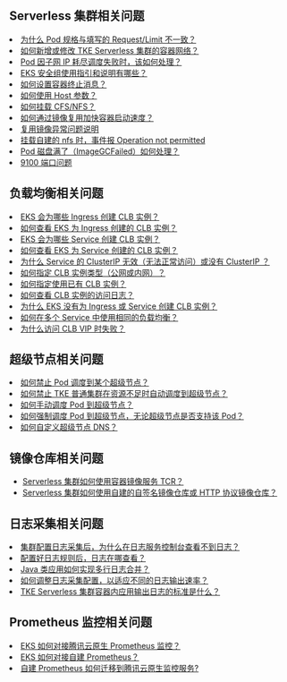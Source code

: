 ##  Serverless 集群相关问题

<li><a href="https://cloud.tencent.com/document/product/457/54980#FAQ1">为什么 Pod 规格与填写的 Request/Limit 不一致？</a></li>
<li><a href="https://cloud.tencent.com/document/product/457/54980#FAQ2">如何新增或修改 TKE Serverless 集群的容器网络？</a></li>
<li><a href="https://cloud.tencent.com/document/product/457/54980#FAQ3">Pod 因子网 IP 耗尽调度失败时，该如何处理？</a></li>
<li><a href="https://cloud.tencent.com/document/product/457/54980#FAQ4">EKS 安全组使用指引和说明有哪些？</a></li>
<li><a href="https://cloud.tencent.com/document/product/457/54980#FAQ5">如何设置容器终止消息？</a></li>
<li><a href="https://cloud.tencent.com/document/product/457/54980#FAQ6">如何使用 Host 参数？</a></li>
<li><a href="https://cloud.tencent.com/document/product/457/54980#FAQ7">如何挂载 CFS/NFS？</a></li>
<li><a href="https://cloud.tencent.com/document/product/457/54980#FAQ8">如何通过镜像复用加快容器启动速度？</a></li>
<li><a href="https://cloud.tencent.com/document/product/457/54980#FAQ9">复用镜像异常问题说明</a></li>
<li><a href="https://cloud.tencent.com/document/product/457/54980#FAQ10">挂载自建的 nfs 时，事件报 Operation not permitted</a></li>
<li><a href="https://cloud.tencent.com/document/product/457/54980#pod-.E7.A3.81.E7.9B.98.E6.BB.A1.E4.BA.86.EF.BC.88imagegcfailed.EF.BC.89.E5.A6.82.E4.BD.95.E5.A4.84.E7.90.86.EF.BC.9F" title="Pod 磁盘满了（ImageGCFailed）如何处理？">Pod 磁盘满了（ImageGCFailed）如何处理？</a></li>
<li><a href="https://cloud.tencent.com/document/product/457/54980#9100-.E7.AB.AF.E5.8F.A3.E9.97.AE.E9.A2.98" title="9100 端口问题">9100 端口问题</a></li>


## 负载均衡相关问题

<li><a href="https://cloud.tencent.com/document/product/457/51812#eks-.E4.BC.9A.E4.B8.BA.E5.93.AA.E4.BA.9B-ingress-.E5.88.9B.E5.BB.BA-clb-.E5.AE.9E.E4.BE.8B.EF.BC.9F.3Ca-id.3D.22ingress.22.3E.3C.2Fa.3E" title="EKS 会为哪些 Ingress 创建 CLB 实例？" class="">EKS 会为哪些 Ingress 创建 CLB 实例？</a></li>
<li><a href="https://cloud.tencent.com/document/product/457/51812#.E5.A6.82.E4.BD.95.E6.9F.A5.E7.9C.8B-eks-.E4.B8.BA-ingress-.E5.88.9B.E5.BB.BA.E7.9A.84-clb-.E5.AE.9E.E4.BE.8B.EF.BC.9F" title="如何查看 EKS 为 Ingress 创建的 CLB 实例？" class="">如何查看 EKS 为 Ingress 创建的 CLB 实例？</a></li>
<li><a href="https://cloud.tencent.com/document/product/457/51812#eks-.E4.BC.9A.E4.B8.BA.E5.93.AA.E4.BA.9B-service-.E5.88.9B.E5.BB.BA-clb-.E5.AE.9E.E4.BE.8B.EF.BC.9F.3Ca-id.3D.22service.22.3E.3C.2Fa.3E" title="EKS 会为哪些 Service 创建 CLB 实例？" class="">EKS 会为哪些 Service 创建 CLB 实例？</a></li>
<li><a href="https://cloud.tencent.com/document/product/457/51812#.E5.A6.82.E4.BD.95.E6.9F.A5.E7.9C.8B-eks-.E4.B8.BA-service-.E5.88.9B.E5.BB.BA.E7.9A.84-clb-.E5.AE.9E.E4.BE.8B.EF.BC.9F" title="如何查看 EKS 为 Service 创建的 CLB 实例？" class="">如何查看 EKS 为 Service 创建的 CLB 实例？</a></li>
<li><a href="https://cloud.tencent.com/document/product/457/51812#.E4.B8.BA.E4.BB.80.E4.B9.88-service-.E7.9A.84-clusterip-.E6.97.A0.E6.95.88.EF.BC.88.E6.97.A0.E6.B3.95.E6.AD.A3.E5.B8.B8.E8.AE.BF.E9.97.AE.EF.BC.89.E6.88.96.E6.B2.A1.E6.9C.89-clusterip-.EF.BC.9F" title="为什么 Service 的 ClusterIP 无效（无法正常访问）或没有 ClusterIP ？" class="">为什么 Service 的 ClusterIP 无效（无法正常访问）或没有 ClusterIP ？</a></li>
<li><a href="https://cloud.tencent.com/document/product/457/51812#.E5.A6.82.E4.BD.95.E6.8C.87.E5.AE.9A-clb-.E5.AE.9E.E4.BE.8B.E7.B1.BB.E5.9E.8B.EF.BC.88.E5.85.AC.E7.BD.91.E6.88.96.E5.86.85.E7.BD.91.EF.BC.89.EF.BC.9F" title="如何指定 CLB 实例类型（公网或内网）？" class="">如何指定 CLB 实例类型（公网或内网）？</a></li>
<li><a href="https://cloud.tencent.com/document/product/457/51812#.E5.A6.82.E4.BD.95.E6.8C.87.E5.AE.9A.E4.BD.BF.E7.94.A8.E5.B7.B2.E6.9C.89-clb-.E5.AE.9E.E4.BE.8B.EF.BC.9F" title="如何指定使用已有 CLB 实例？" class="">如何指定使用已有 CLB 实例？</a></li>
<li><a href="https://cloud.tencent.com/document/product/457/51812#.E5.A6.82.E4.BD.95.E6.9F.A5.E7.9C.8B-clb-.E5.AE.9E.E4.BE.8B.E7.9A.84.E8.AE.BF.E9.97.AE.E6.97.A5.E5.BF.97.EF.BC.9F" title="如何查看 CLB 实例的访问日志？" class="">如何查看 CLB 实例的访问日志？</a></li>
<li><a href="https://cloud.tencent.com/document/product/457/51812#.E4.B8.BA.E4.BB.80.E4.B9.88-eks-.E6.B2.A1.E6.9C.89.E4.B8.BA-ingress-.E6.88.96-service-.E5.88.9B.E5.BB.BA-clb-.E5.AE.9E.E4.BE.8B.EF.BC.9F" title="为什么 EKS 没有为 Ingress 或 Service 创建 CLB 实例？" class="">为什么 EKS 没有为 Ingress 或 Service 创建 CLB 实例？</a></li>
<li><a href="https://cloud.tencent.com/document/product/457/51812#.E5.A6.82.E4.BD.95.E5.9C.A8.E5.A4.9A.E4.B8.AA-service-.E4.B8.AD.E4.BD.BF.E7.94.A8.E7.9B.B8.E5.90.8C.E7.9A.84.E8.B4.9F.E8.BD.BD.E5.9D.87.E8.A1.A1.EF.BC.9F" title="如何在多个 Service 中使用相同的负载均衡？" class="">如何在多个 Service 中使用相同的负载均衡？</a></li>
<li><a href="https://cloud.tencent.com/document/product/457/51812#.E4.B8.BA.E4.BB.80.E4.B9.88.E8.AE.BF.E9.97.AE-clb-vip-.E6.97.B6.E5.A4.B1.E8.B4.A5.EF.BC.9F" title="为什么访问 CLB VIP 时失败？">为什么访问 CLB VIP 时失败？</a></li>








## 超级节点相关问题


<li><a href="https://cloud.tencent.com/document/product/457/54754#.E5.A6.82.E4.BD.95.E7.A6.81.E6.AD.A2-pod-.E8.B0.83.E5.BA.A6.E5.88.B0.E6.9F.90.E4.B8.AA.E8.99.9A.E6.8B.9F.E8.8A.82.E7.82.B9.EF.BC.9F" title="如何禁止 Pod 调度到某个超级节点？">如何禁止 Pod 调度到某个超级节点？</a></li>
<li><a href="https://cloud.tencent.com/document/product/457/54754#.E5.A6.82.E4.BD.95.E7.A6.81.E6.AD.A2-tke-.E6.99.AE.E9.80.9A.E9.9B.86.E7.BE.A4.E5.9C.A8.E8.B5.84.E6.BA.90.E4.B8.8D.E8.B6.B3.E6.97.B6.E8.87.AA.E5.8A.A8.E8.B0.83.E5.BA.A6.E5.88.B0.E8.99.9A.E6.8B.9F.E8.8A.82.E7.82.B9.EF.BC.9F" title="如何禁止 TKE 普通集群在资源不足时自动调度到超级节点？">如何禁止 TKE 普通集群在资源不足时自动调度到超级节点？</a></li>
<li><a href="https://cloud.tencent.com/document/product/457/54754#.E5.A6.82.E4.BD.95.E6.89.8B.E5.8A.A8.E8.B0.83.E5.BA.A6-pod-.E5.88.B0.E8.99.9A.E6.8B.9F.E8.8A.82.E7.82.B9.EF.BC.9F.3Ca-id.3D.22pod1.22.3E.3C.2Fa.3E" title="如何手动调度 Pod 到超级节点？">如何手动调度 Pod 到超级节点？</a></li>
<li><a href="https://cloud.tencent.com/document/product/457/54754#.E5.A6.82.E4.BD.95.E5.BC.BA.E5.88.B6.E8.B0.83.E5.BA.A6-pod-.E5.88.B0.E8.99.9A.E6.8B.9F.E8.8A.82.E7.82.B9.EF.BC.8C.E6.97.A0.E8.AE.BA.E8.99.9A.E6.8B.9F.E8.8A.82.E7.82.B9.E6.98.AF.E5.90.A6.E6.94.AF.E6.8C.81.E8.AF.A5-pod.EF.BC.9F" title="如何强制调度 Pod 到超级节点，无论超级节点是否支持该 Pod？">如何强制调度 Pod 到超级节点，无论超级节点是否支持该 Pod？</a></li>
<li><a href="https://cloud.tencent.com/document/product/457/54754#.E5.A6.82.E4.BD.95.E8.87.AA.E5.AE.9A.E4.B9.89.E8.99.9A.E6.8B.9F.E8.8A.82.E7.82.B9-dns.EF.BC.9F" title="如何自定义超级节点 DNS？">如何自定义超级节点 DNS？</a></li>






## 镜像仓库相关问题
- [ Serverless 集群如何使用容器镜像服务 TCR？](https://cloud.tencent.com/document/product/457/54755#.E5.BC.B9.E6.80.A7.E9.9B.86.E7.BE.A4.E5.A6.82.E4.BD.95.E4.BD.BF.E7.94.A8.E5.AE.B9.E5.99.A8.E9.95.9C.E5.83.8F.E6.9C.8D.E5.8A.A1-tcr.EF.BC.9F)
- [ Serverless 集群如何使用自建的自签名镜像仓库或 HTTP 协议镜像仓库？](https://cloud.tencent.com/document/product/457/54755#.E5.BC.B9.E6.80.A7.E9.9B.86.E7.BE.A4.E5.A6.82.E4.BD.95.E4.BD.BF.E7.94.A8.E8.87.AA.E5.BB.BA.E7.9A.84.E8.87.AA.E7.AD.BE.E5.90.8D.E9.95.9C.E5.83.8F.E4.BB.93.E5.BA.93.E6.88.96-http-.E5.8D.8F.E8.AE.AE.E9.95.9C.E5.83.8F.E4.BB.93.E5.BA.93.EF.BC.9F)




## 日志采集相关问题
<li><a href="https://cloud.tencent.com/document/product/457/54614#.E9.9B.86.E7.BE.A4.E9.85.8D.E7.BD.AE.E6.97.A5.E5.BF.97.E9.87.87.E9.9B.86.E5.90.8E.EF.BC.8C.E4.B8.BA.E4.BB.80.E4.B9.88.E5.9C.A8.E6.97.A5.E5.BF.97.E6.9C.8D.E5.8A.A1.E6.8E.A7.E5.88.B6.E5.8F.B0.E6.9F.A5.E7.9C.8B.E4.B8.8D.E5.88.B0.E6.97.A5.E5.BF.97.EF.BC.9F" title="集群配置日志采集后，为什么在日志服务控制台查看不到日志？">集群配置日志采集后，为什么在日志服务控制台查看不到日志？</a></li>
<li><a href="https://cloud.tencent.com/document/product/457/54614#.E9.85.8D.E7.BD.AE.E5.A5.BD.E6.97.A5.E5.BF.97.E8.A7.84.E5.88.99.E5.90.8E.EF.BC.8C.E6.97.A5.E5.BF.97.E5.9C.A8.E5.93.AA.E6.9F.A5.E7.9C.8B.EF.BC.9F" title="配置好日志规则后，日志在哪查看？">配置好日志规则后，日志在哪查看？</a></li>
<li><a href="https://cloud.tencent.com/document/product/457/54614#java-.E7.B1.BB.E5.BA.94.E7.94.A8.E5.A6.82.E4.BD.95.E5.AE.9E.E7.8E.B0.E5.A4.9A.E8.A1.8C.E6.97.A5.E5.BF.97.E5.90.88.E5.B9.B6.EF.BC.9F" title="Java 类应用如何实现多行日志合并？">Java 类应用如何实现多行日志合并？</a></li>
<li><a href="https://cloud.tencent.com/document/product/457/54614#.E5.A6.82.E4.BD.95.E8.B0.83.E6.95.B4.E6.97.A5.E5.BF.97.E9.87.87.E9.9B.86.E9.85.8D.E7.BD.AE.EF.BC.8C.E4.BB.A5.E9.80.82.E5.BA.94.E4.B8.8D.E5.90.8C.E7.9A.84.E6.97.A5.E5.BF.97.E8.BE.93.E5.87.BA.E9.80.9F.E7.8E.87.EF.BC.9F" title="如何调整日志采集配置，以适应不同的日志输出速率？">如何调整日志采集配置，以适应不同的日志输出速率？</a></li>
<li><a href="https://cloud.tencent.com/document/product/457/54614#eks-.E9.9B.86.E7.BE.A4.E5.AE.B9.E5.99.A8.E5.86.85.E5.BA.94.E7.94.A8.E8.BE.93.E5.87.BA.E6.97.A5.E5.BF.97.E7.9A.84.E6.A0.87.E5.87.86.E6.98.AF.E4.BB.80.E4.B9.88.EF.BC.9F" title="TKE Serverless 集群容器内应用输出日志的标准是什么？">TKE Serverless 集群容器内应用输出日志的标准是什么？</a></li>



## Prometheus 监控相关问题
<li><a href="https://cloud.tencent.com/document/product/457/55109#eks-.E5.A6.82.E4.BD.95.E5.AF.B9.E6.8E.A5.E8.85.BE.E8.AE.AF.E4.BA.91.E5.8E.9F.E7.94.9F-prometheus-.E7.9B.91.E6.8E.A7.EF.BC.9F" title="EKS 如何对接腾讯云原生 Prometheus 监控？">EKS 如何对接腾讯云原生 Prometheus 监控？</a></li>
<li><a href="https://cloud.tencent.com/document/product/457/55109#eks-.E5.A6.82.E4.BD.95.E5.AF.B9.E6.8E.A5.E8.87.AA.E5.BB.BA-prometheus.EF.BC.9F" title="EKS 如何对接自建 Prometheus？">EKS 如何对接自建 Prometheus？</a></li>
<li><a href="https://cloud.tencent.com/document/product/457/55109#.E8.87.AA.E5.BB.BA-prometheus-.E5.A6.82.E4.BD.95.E8.BF.81.E7.A7.BB.E5.88.B0.E8.85.BE.E8.AE.AF.E4.BA.91.E5.8E.9F.E7.94.9F.E7.9B.91.E6.8E.A7.E6.9C.8D.E5.8A.A1.3F" title="自建 Prometheus 如何迁移到腾讯云原生监控服务?">自建 Prometheus 如何迁移到腾讯云原生监控服务?</a></li>
